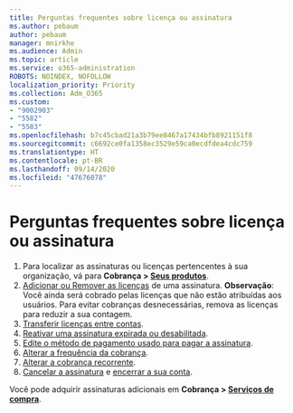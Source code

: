 ```yaml
---
title: Perguntas frequentes sobre licença ou assinatura
ms.author: pebaum
author: pebaum
manager: mnirkhe
ms.audience: Admin
ms.topic: article
ms.service: o365-administration
ROBOTS: NOINDEX, NOFOLLOW
localization_priority: Priority
ms.collection: Adm_O365
ms.custom:
- "9002903"
- "5582"
- "5583"
ms.openlocfilehash: b7c45cbad21a3b79ee8467a17434bfb8921151f8
ms.sourcegitcommit: c6692ce0fa1358ec3529e59ca0ecdfdea4cdc759
ms.translationtype: HT
ms.contentlocale: pt-BR
ms.lasthandoff: 09/14/2020
ms.locfileid: "47676078"
---
```

# <a name="license-or-subscription-faq"></a>Perguntas frequentes sobre licença ou assinatura

1. Para localizar as assinaturas ou licenças pertencentes à sua organização, vá para **Cobrança > [Seus produtos](https://go.microsoft.com/fwlink/p/?linkid=842054)**. 
2. [Adicionar ou Remover as licenças](https://docs.microsoft.com/alchemyinsights/how-to-add-or-reduce-licenses) de uma assinatura. **Observação**: Você ainda será cobrado pelas licenças que não estão atribuídas aos usuários. Para evitar cobranças desnecessárias, remova as licenças para reduzir a sua contagem. 
3. [Transferir licenças entre contas](https://docs.microsoft.com/alchemyinsights/transfer-licenses-between-tenants). 
4. [Reativar uma assinatura expirada ou desabilitada](https://go.microsoft.com/fwlink/?linkid=2117519). 
5. [Edite o método de pagamento usado para pagar a assinatura](https://go.microsoft.com/fwlink/?linkid=2117167). 
6. [Alterar a frequência da cobrança](https://go.microsoft.com/fwlink/?linkid=2119112). 
7. [Alterar a cobrança recorrente](https://go.microsoft.com/fwlink/?linkid=2119216). 
8. [Cancelar a assinatura](https://go.microsoft.com/fwlink/?linkid=2119113) e [encerrar a sua conta](https://docs.microsoft.com/alchemyinsights/how-to-close-your-account). 

Você pode adquirir assinaturas adicionais em **Cobrança > [Serviços de compra](https://go.microsoft.com/fwlink/p/?linkid=868433)**.
